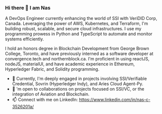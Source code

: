 ### Hi there 👋 I am Nas 

A DevOps Engineer currently enhancing the world of SSI with VeriDID Corp, Canada. Leveraging the power of AWS, Kubernetes, and Terraform, I'm building robust, scalable, and secure cloud infrastructures. I use my programming prowess in Python and TypeScript to automate and monitor systems efficiently.

I hold an honors degree in Blockchain Development from George Brown College, Toronto, and have previously interned as a software developer at convergence.tech and northernblock.ca. I'm proficient in using reactJS, nodeJS, materialUI, and have academic experience in Ethereum, Hyperledger Fabric, and Solidity programming.

- 🌱 Currently, I'm deeply engaged in projects involving SSI/Verifiable Credential, Sovrin (Hyperledger Indy), and Aries Cloud Agent-Py.
- 👯 'm open to collaborations on projects focused on SSI/VC, or the integration of Aviation and Blockchain.
- 📫 Connect with me on LinkedIn: https://www.linkedin.com/in/nas-c-3526201a/

<!--
**Nas2020/Nas2020** is a ✨ _special_ ✨ repository because its `README.md` (this file) appears on your GitHub profile.




-->
